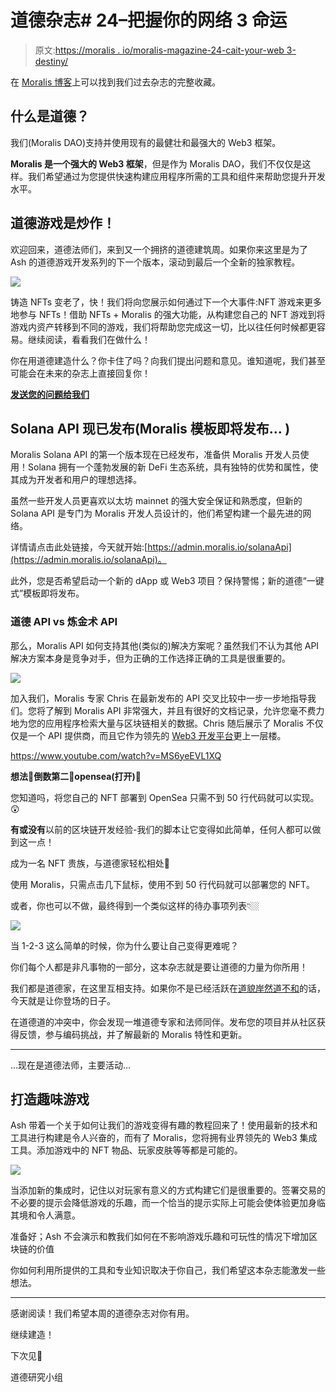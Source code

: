 # 道德杂志# 24–把握你的网络 3 命运

> 原文:[https://moralis . io/moralis-magazine-24-cait-your-web 3-destiny/](https://moralis.io/moralis-magazine-24-seize-your-web3-destiny/)

在 [Moralis 博客](https://moralis.io/?s=magazine&asp_active=1&p_asid=1&p_asp_data=1&current_page_id=3594&qtranslate_lang=0&filters_changed=0&filters_initial=1&asp_gen%5B%5D=title&asp_gen%5B%5D=content&asp_gen%5B%5D=excerpt&customset%5B%5D=post)上可以找到我们过去杂志的完整收藏。

## 什么是道德？

我们(Moralis DAO)支持并使用现有的最健壮和最强大的 Web3 框架。

**Moralis 是一个强大的 Web3 框架**，但是作为 Moralis DAO，我们不仅仅是这样。我们希望通过为您提供快速构建应用程序所需的工具和组件来帮助您提升开发水平。

## **道德游戏是炒作！**

欢迎回来，道德法师们，来到又一个拥挤的道德建筑周。如果你来这里是为了 Ash 的道德游戏开发系列的下一个版本，滚动到最后一个全新的独家教程。

![](../Images/c639bd9e328f32e77f0e5481c0387cf3.png)

铸造 NFTs 变老了，快！我们将向您展示如何通过下一个大事件:NFT 游戏来更多地参与 NFTs！借助 NFTs + Moralis 的强大功能，从构建您自己的 NFT 游戏到将游戏内资产转移到不同的游戏，我们将帮助您完成这一切，比以往任何时候都更容易。继续阅读，看看我们在做什么！

你在用道德建造什么？你卡住了吗？向我们提出问题和意见。谁知道呢，我们甚至可能会在未来的杂志上直接回复你！

[**发送您的问题给我们**](https://ivanontech.typeform.com/to/R9K5lnGe)

## **Solana API 现已发布(Moralis 模板即将发布…** )

Moralis Solana API 的第一个版本现在已经发布，准备供 Moralis 开发人员使用！Solana 拥有一个蓬勃发展的新 DeFi 生态系统，具有独特的优势和属性，使其成为开发者和用户的理想选择。

虽然一些开发人员更喜欢以太坊 mainnet 的强大安全保证和熟悉度，但新的 Solana API 是专门为 Moralis 开发人员设计的，他们希望构建一个最先进的网络。

详情请点击此处链接，今天就开始:[https://admin.moralis.io/solanaApi](https://admin.moralis.io/solanaApi)。

此外，您是否希望启动一个新的 dApp 或 Web3 项目？保持警惕；新的道德“一键式”模板即将发布。

### **道德 API vs 炼金术 API**

那么，Moralis API 如何支持其他(类似的)解决方案呢？虽然我们不认为其他 API 解决方案本身是竞争对手，但为正确的工作选择正确的工具是很重要的。

![](../Images/8f2ceac877c4aa650aba10b6e4e04e44.png)

加入我们，Moralis 专家 Chris 在最新发布的 API 交叉比较中一步一步地指导我们。您将了解到 Moralis API 非常强大，并且有很好的文档记录，允许您毫不费力地为您的应用程序检索大量与区块链相关的数据。Chris 随后展示了 Moralis 不仅仅是一个 API 提供商，而且它作为领先的 [Web3 开发平台](https://moralis.io/)更上一层楼。

https://www.youtube.com/watch?v=MS6yeEVL1XQ

**想法💭倒数第二👾opensea(打开)💸**

您知道吗，将您自己的 NFT 部署到 OpenSea 只需不到 50 行代码就可以实现。😲

**有或没有**以前的区块链开发经验-我们的脚本让它变得如此简单，任何人都可以做到这一点！

成为一名 NFT 贵族，与道德家轻松相处💚

使用 Moralis，只需点击几下鼠标，使用不到 50 行代码就可以部署您的 NFT。

或者，你也可以不做，最终得到一个类似这样的待办事项列表👇🏼

![](../Images/e0aa2a4a97105248d8cfe0d4a4121a33.png)

当 1-2-3 这么简单的时候，你为什么要让自己变得更难呢？

你们每个人都是非凡事物的一部分，这本杂志就是要让道德的力量为你所用！

我们都是道德家，在这里互相支持。如果你不是已经活跃在[道貌岸然道不和](https://discord.com/invite/P9N9HF97hH)的话，今天就是让你登场的日子。

在道德道的冲突中，你会发现一堆道德专家和法师同伴。发布您的项目并从社区获得反馈，参与编码挑战，并了解最新的 Moralis 特性和更新。

* * *

…现在是道德法师，主要活动…

## **打造趣味游戏**

Ash 带着一个关于如何让我们的游戏变得有趣的教程回来了！使用最新的技术和工具进行构建是令人兴奋的，而有了 Moralis，您将拥有业界领先的 Web3 集成工具。添加游戏中的 NFT 物品、玩家皮肤等等都是可能的。

![](../Images/fcc16cd2407baa705d7d6527124051a5.png)

当添加新的集成时，记住以对玩家有意义的方式构建它们是很重要的。签署交易的不必要的提示会降低游戏的乐趣，而一个恰当的提示实际上可能会使体验更加身临其境和令人满意。

准备好；Ash 不会演示和教我们如何在不影响游戏乐趣和可玩性的情况下增加区块链的价值

你如何利用所提供的工具和专业知识取决于你自己，我们希望这本杂志能激发一些想法。

* * *

感谢阅读！我们希望本周的道德杂志对你有用。

继续建造！

下次见💚

道德研究小组